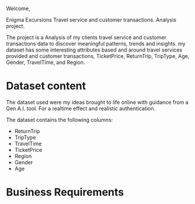 Welcome,

Enigma Excursions Travel service and customer transactions. Analysis project.

The project is a Analysis of my clients travel service and customer transactions data to discover meaningful patterns, trends and insights.  my dataset has some interesting attributes based and around travel services provided and customer transactions, TicketPrice, ReturnTrip, TripType, Age, Gender, TravelTime, and Region.

# **Dataset content**
The dataset used were my ideas brought to life online with guidance from a Gen A.I. tool. For a realtime effect and realistic authentication.

The dataset contains the following columns:

* ReturnTrip
* TripType
* TravelTime
* TicketPrice
* Region
* Gender
* Age

# **Business Requirements**





